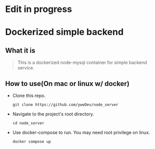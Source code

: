 # Edit in progress
# Dockerized simple backend

## What it is
> This is a dockerized node-mysql container for simple backend service.

## How to use(On mac or linux w/ docker)
* Clone this repo.
    ```
    git clone https://github.com/yweDev/node_server
    ```
* Navigate to the project's root directory.
    ```
    cd node_server
    ```
* Use docker-compose to run. You may need root privilege on linux.
    ```
    docker compose up
    ```
